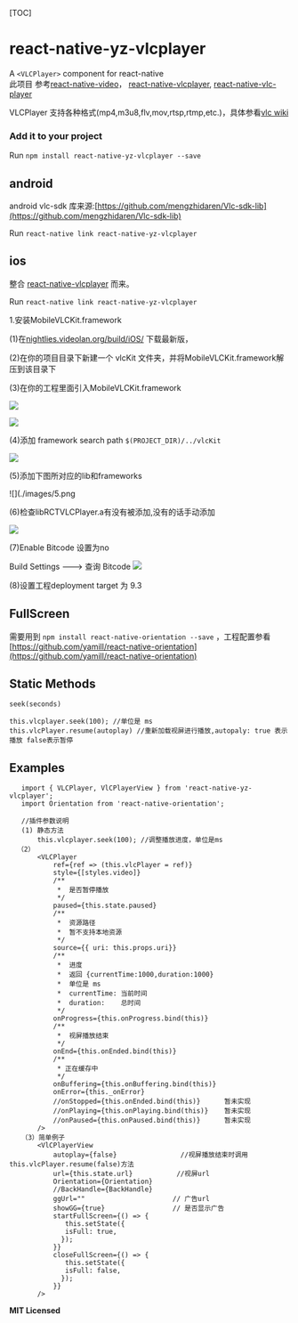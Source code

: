 [TOC]
# react-native-yz-vlcplayer

A `<VLCPlayer>` component for react-native  
此项目 参考[react-native-video](https://github.com/react-native-community/react-native-video)，
[react-native-vlcplayer](https://github.com/xiongchuan86/react-native-vlcplayer), 
[react-native-vlc-player](https://github.com/ghondar/react-native-vlc-player)

VLCPlayer 支持各种格式(mp4,m3u8,flv,mov,rtsp,rtmp,etc.)，具体参看[vlc wiki](https://wiki.videolan.org/Documentation:Documentation/)


### Add it to your project

Run `npm install react-native-yz-vlcplayer --save`


## android

android vlc-sdk 库来源:[https://github.com/mengzhidaren/Vlc-sdk-lib](https://github.com/mengzhidaren/Vlc-sdk-lib)

Run `react-native link react-native-yz-vlcplayer`


## ios

整合 [react-native-vlcplayer](https://github.com/xiongchuan86/react-native-vlcplayer) 而来。

Run `react-native link react-native-yz-vlcplayer`


1.安装MobileVLCKit.framework

(1)在[nightlies.videolan.org/build/iOS/](http://nightlies.videolan.org/build/iOS/) 下载最新版，

(2)在你的项目目录下新建一个 vlcKit 文件夹，并将MobileVLCKit.framework解压到该目录下

(3)在你的工程里面引入MobileVLCKit.framework

   ![](./images/2.png)
   
   ![](./images/3.png)
   
(4)添加 framework search path     `$(PROJECT_DIR)/../vlcKit`

   ![](./images/1.png)
   
   
(5)添加下图所对应的lib和frameworks

   ![](./images/5.png
   
(6)检查libRCTVLCPlayer.a有没有被添加,没有的话手动添加

   ![](./images/6.png)

(7)Enable Bitcode 设置为no

   Build Settings ---> 查询  Bitcode
   ![](./images/4.png)
   
(8)设置工程deployment target 为 9.3



## FullScreen ##
需要用到 `npm install react-native-orientation --save` ，工程配置参看[https://github.com/yamill/react-native-orientation](https://github.com/yamill/react-native-orientation)  

## Static Methods

`seek(seconds)`

```
this.vlcplayer.seek(100); //单位是 ms
this.vlcPlayer.resume(autoplay) //重新加载视屏进行播放,autopaly: true 表示播放 false表示暂停
```




## Examples

````
   import { VLCPlayer, VlCPlayerView } from 'react-native-yz-vlcplayer';
   import Orientation from 'react-native-orientation';
   
   //插件参数说明
   (1) 静态方法
       this.vlcplayer.seek(100); //调整播放进度，单位是ms
  （2）
       <VLCPlayer
           ref={ref => (this.vlcPlayer = ref)}
           style={[styles.video]}
           /**
            *  是否暂停播放
            */
           paused={this.state.paused}
           /**
            *  资源路径
            *  暂不支持本地资源
            */
           source={{ uri: this.props.uri}}
           /**
            *  进度   
            *  返回 {currentTime:1000,duration:1000} 
            *  单位是 ms
            *  currentTime: 当前时间  
            *  duration:    总时间  
            */
           onProgress={this.onProgress.bind(this)}
           /**
            *  视屏播放结束
            */
           onEnd={this.onEnded.bind(this)}
           /**
            * 正在缓存中
            */
           onBuffering={this.onBuffering.bind(this)}
           onError={this._onError}
           //onStopped={this.onEnded.bind(this)}      暂未实现
           //onPlaying={this.onPlaying.bind(this)}    暂未实现
           //onPaused={this.onPaused.bind(this)}      暂未实现
       />
   （3）简单例子
       <VlCPlayerView
           autoplay={false}                //视屏播放结束时调用this.vlcPlayer.resume(false)方法
           url={this.state.url}           //视屏url
           Orientation={Orientation}      
           //BackHandle={BackHandle}
           ggUrl=""                      // 广告url
           showGG={true}                 // 是否显示广告
           startFullScreen={() => {      
              this.setState({
              isFull: true,
             });
           }}
           closeFullScreen={() => {
              this.setState({
              isFull: false,
             });
           }}
       />
````



**MIT Licensed**
